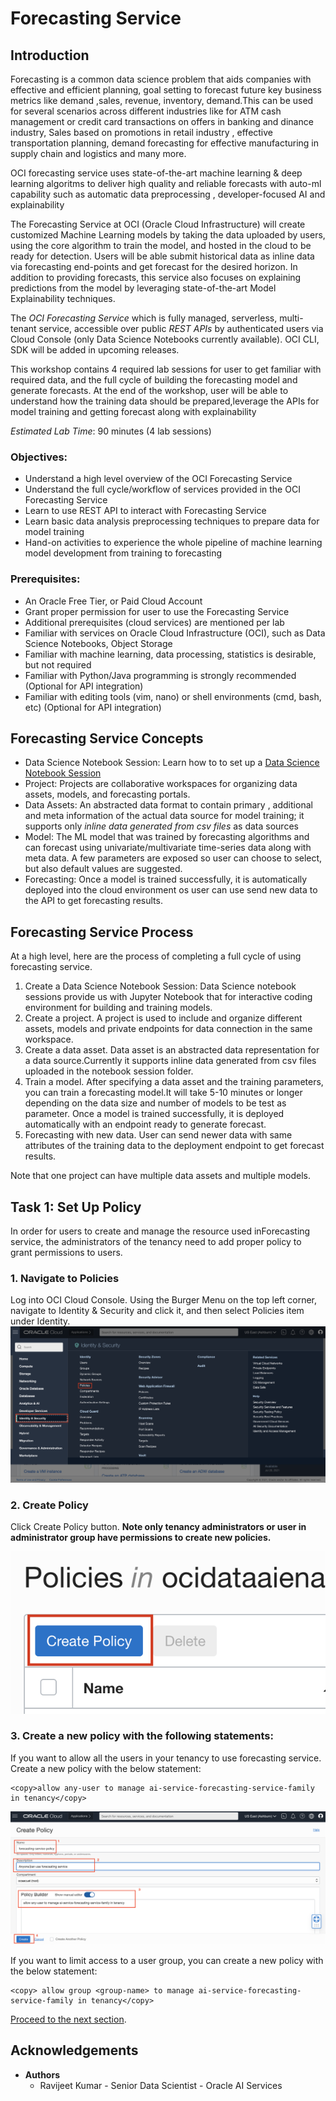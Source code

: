 # Forecasting Service

## Introduction

Forecasting is a common data science problem that aids companies with effective and efficient planning, goal setting to forecast future key business metrics like demand ,sales, revenue, inventory, demand.This can be used for several scenarios across different industries like for ATM cash management or credit card transactions on offers in banking and dinance industry, Sales based on promotions in retail industry , effective transportation planning, demand forecasting for effective manufacturing in supply chain and logistics and many more.

OCI forecasting service uses state-of-the-art machine learning  & deep learning algoritms to deliver high quality and reliable forecasts with auto-ml capability such as automatic data preprocessing , developer-focused AI and explainability 

The Forecasting Service at OCI (Oracle Cloud Infrastructure) will create customized Machine Learning models by taking the data uploaded by users, using the core algorithm to train the model, and hosted in the cloud to be ready for detection. Users will be able submit historical data as inline data via forecasting end-points and get forecast for the desired horizon. In addition to providing forecasts, this service also focuses on explaining predictions from the model by leveraging state-of-the-art Model Explainability techniques.
 
The *OCI Forecasting Service* which is fully managed, serverless, multi-tenant service, accessible over public *REST APIs* by authenticated users via Cloud Console (only Data Science Notebooks currently available). OCI CLI, SDK will be added in upcoming releases.

This workshop contains 4 required lab sessions for user to get familiar with required data, and the full cycle of building the forecasting model and generate forecasts. At the end of the workshop, user will be able to  understand how the training data should be prepared,leverage the APIs for model training and getting forecast along with explainability 

*Estimated Lab Time*: 90 minutes (4 lab sessions)

### Objectives:

* Understand a high level overview of the OCI Forecasting Service
* Understand the full cycle/workflow of services provided in the OCI Forecasting Service
* Learn to use REST API to interact with Forecasting Service
* Learn basic data analysis preprocessing techniques to prepare data for model training
* Hand-on activities to experience the whole pipeline of machine learning model development from training to forecasting

### Prerequisites:
* An Oracle Free Tier, or Paid Cloud Account
* Grant proper permission for user to use the Forecasting Service
* Additional prerequisites (cloud services) are mentioned per lab
* Familiar with services on Oracle Cloud Infrastructure (OCI), such as Data Science Notebooks, Object Storage
* Familiar with machine learning, data processing, statistics is desirable, but not required
* Familiar with Python/Java programming is strongly recommended (Optional for API integration)
* Familiar with editing tools (vim, nano) or shell environments (cmd, bash, etc) (Optional for API integration)

## Forecasting Service Concepts
* Data Science Notebook Session: Learn how to to set up a [Data Science Notebook Session](https://docs.oracle.com/en-us/iaas/data-science/using/use-notebook-sessions.htm)
* Project: Projects are collaborative workspaces for organizing data assets, models, and forecasting portals.
* Data Assets: An abstracted data format to contain primary , additional and meta information of the actual data source for model training; it supports only *inline data generated from csv files* as data sources
* Model: The ML model that was trained by forecasting algorithms and can forecast using univariate/multivariate time-series data along with meta data. A few parameters are exposed so user can choose to select, but also default values are suggested.
* Forecasting: Once a model is trained successfully, it is automatically deployed into the cloud environment os user can use send new data to the API to get forecasting results.

## Forecasting Service Process

At a high level, here are the process of completing a full cycle of using forecasting service.

1. Create a Data Science Notebook Session: Data Science notebook sessions provide us with Jupyter Notebook that for interactive coding environment for building and training models.
2. Create a project. A project is used to include and organize different assets, models and private endpoints for data connection in the same workspace.
3. Create a data asset. Data asset is an abstracted data representation for a data source.Currently it supports inline data generated from  csv files uploaded in the notebook session folder. 
4. Train a model. After specifying a data asset and the training parameters, you can train a forecasting  model.It will take 5-10 minutes or longer depending on the data size and number of models to be test as parameter. Once a model is trained successfully, it is deployed automatically with an endpoint ready to generate forecast.
5. Forecasting with new data. User can send newer data with same attributes of the training data to the deployment endpoint to get forecast results.

Note that one project can have multiple data assets and multiple models.

## Task 1: Set Up Policy

In order for users to create and manage the resource used inForecasting service, the administrators of the tenancy need to add proper policy to grant permissions to users.

### 1. Navigate to Policies

Log into OCI Cloud Console. Using the Burger Menu on the top left corner, navigate to Identity & Security and click it, and then select Policies item under Identity.
![](../images/policy-on-menu.png " ")

### 2. Create Policy

Click Create Policy button. **Note only tenancy administrators or user in administrator group have permissions to create new policies.**

![](../images/policy-create-button.png " ")

### 3. Create a new policy with the following statements:

If you want to allow all the users in your tenancy to use forecasting service. Create a new policy with the below statement:

```
<copy>allow any-user to manage ai-service-forecasting-service-family in tenancy</copy>
```

![](../images/policy-creating-process.png " ")

If you want to limit access to a user group, you can create a new policy with the below statement:

```
<copy> allow group <group-name> to manage ai-service-forecasting-service-family in tenancy</copy>
```

[Proceed to the next section](#next).

## Acknowledgements
* **Authors**
    * Ravijeet Kumar - Senior Data Scientist - Oracle AI Services



